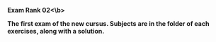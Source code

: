 <b>Exam Rank 02<\b>

The first exam of the new cursus.
Subjects are in the folder of each exercises, along with a solution.
